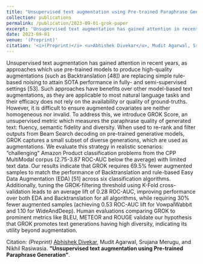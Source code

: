 ```yaml
---
title: "Unsupervised text augmentation using Pre-trained Paraphrase Generation"
collection: publications
permalink: /publication/2023-09-01-grok-paper
excerpt: 'Unsupervised text augmentation has gained attention in recent years, as approaches which use pre-trained models to produce high-quality augmentations (such as Backtranslation [48]) are replacing simple rule-based noising to attain SOTA performance in fully- and semi-supervised settings [53]. Such approaches have benefits over other model-based text augmentations, as they are applicable to most natural language tasks and their efficacy does not rely on the availability or quality of ground-truths. However, it is difficult to ensure augmented covariates are neither homogeneous nor invalid. To address this, we introduce GROK Score, an unsupervised metric which measures the paraphrase quality of generated text: fluency, semantic fidelity and diversity. When used to re-rank and filter outputs from Beam Search decoding on pre-trained generative models, GROK captures a small subset of diverse generations, which are used as augmentations. We evaluate this strategy in realistic scenarios: “challenging” Amazon Product classification problems from the CPP MultiModal corpus (2.75-3.87 ROC-AUC below the average) with limited text data. Our results indicate that GROK requires 69.5% fewer augmented samples to match the performance of Backtranslation and rule-based Easy Data Augmentation (EDA) [51] across six classification algorithms. Additionally, tuning the GROK-filtering threshold using K-Fold cross-validation leads to an average lift of 0.28 ROC-AUC, improving performance over both EDA and Backtranslation for all algorithms, while requiring 30% fewer augmented samples (achieving 0.53 ROC-AUC lift for VowpalWabbit and 1.10 for WideAndDeep). Human evaluations comparing GROK to prominent metrics like BLEU, METEOR and ROUGE validate our hypothesis that GROK promotes text generations having high diversity, indicating its utility beyond augmentation.'
date: 2023-09-01
venue: '(Preprint)'
citation: '<i>(Preprint)</i> <u>Abhishek Divekar</u>, Mudit Agarwal, Srujana Merugu, and Nikhil Rasiwasia. <b>&quot;Unsupervised text augmentation using Pre-trained Paraphrase Generation&quot;</b>.'
---
```

Unsupervised text augmentation has gained attention in recent years, as approaches which use pre-trained models to produce high-quality augmentations (such as Backtranslation [48]) are replacing simple rule-based noising to attain SOTA performance in fully- and semi-supervised settings [53]. Such approaches have benefits over other model-based text augmentations, as they are applicable to most natural language tasks and their efficacy does not rely on the availability or quality of ground-truths. However, it is difficult to ensure augmented covariates are neither homogeneous nor invalid. To address this, we introduce GROK Score, an unsupervised metric which measures the paraphrase quality of generated text: fluency, semantic fidelity and diversity. When used to re-rank and filter outputs from Beam Search decoding on pre-trained generative models, GROK captures a small subset of diverse generations, which are used as augmentations. We evaluate this strategy in realistic scenarios: “challenging” Amazon Product classification problems from the CPP MultiModal corpus (2.75-3.87 ROC-AUC below the average) with limited text data. Our results indicate that GROK requires 69.5% fewer augmented samples to match the performance of Backtranslation and rule-based Easy Data Augmentation (EDA) [51] across six classification algorithms. Additionally, tuning the GROK-filtering threshold using K-Fold cross-validation leads to an average lift of 0.28 ROC-AUC, improving performance over both EDA and Backtranslation for all algorithms, while requiring 30% fewer augmented samples (achieving 0.53 ROC-AUC lift for VowpalWabbit and 1.10 for WideAndDeep). Human evaluations comparing GROK to prominent metrics like BLEU, METEOR and ROUGE validate our hypothesis that GROK promotes text generations having high diversity, indicating its utility beyond augmentation.

Citation: <i>(Preprint)</i> <u>Abhishek Divekar</u>, Mudit Agarwal, Srujana Merugu, and Nikhil Rasiwasia. <b>"Unsupervised text augmentation using Pre-trained Paraphrase Generation"</b>. 